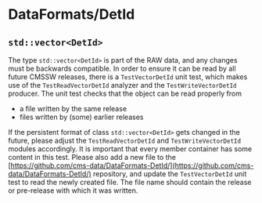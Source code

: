 #  DataFormats/DetId

## `std::vector<DetId>`

The type `std::vector<DetId>` is part of the RAW data, and any changes must be backwards compatible. In order to ensure it can be read by all future CMSSW releases, there is a `TestVectorDetId` unit test, which makes use of the `TestReadVectorDetId` analyzer and the `TestWriteVectorDetId` producer. The unit test checks that the object can be read properly from

* a file written by the same release
* files written by (some) earlier releases

If the persistent format of class `std::vector<DetId>` gets changed in the future, please adjust the `TestReadVectorDetId` and `TestWriteVectorDetId` modules accordingly. It is important that every member container has some content in this test. Please also add a new file to the [https://github.com/cms-data/DataFormats-DetId/](https://github.com/cms-data/DataFormats-DetId/) repository, and update the `TestVectorDetId` unit test to read the newly created file. The file name should contain the release or pre-release with which it was written.
